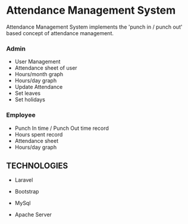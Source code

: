 # Attendance Management System
Attendance Management System implements the 'punch in / punch out' based concept of attendance management.

### Admin

- User Management
- Attendance sheet of user
- Hours/month graph
- Hours/day graph
- Update Attendance
- Set leaves
- Set holidays

### Employee

- Punch In time /  Punch Out time record
- Hours spent record
- Attendance sheet
- Hours/day graph

## TECHNOLOGIES ##

- Laravel

- Bootstrap

- MySql

- Apache Server